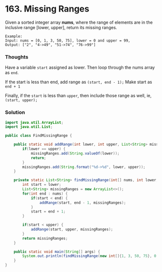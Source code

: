 # 163. Missing Ranges

Given a sorted integer array **nums**, where the range of elements are in the inclusive range [lower, upper], return its missing ranges.

    Example:
    Input: nums = [0, 1, 3, 50, 75], lower = 0 and upper = 99,
    Output: ["2", "4->49", "51->74", "76->99"]

### Thoughts
Have a variable `start` assigned as lower. Then loop through the nums array as `end`. 

If the start is less than end, add range as `(start, end - 1);`
Make start as `end + 1`

Finally, if the `start` is less than `upper`, then include those range as well, ie, `(start, upper);`


### Solution

```java
import java.util.ArrayList;
import java.util.List;

public class FindMissingRange {

    public static void addRange(int lower, int upper, List<String> missingRanges) {
        if(lower == upper) {
            missingRanges.add(String.valueOf(lower));
            return;
        }
        missingRanges.add(String.format("%d->%d", lower, upper));
    }

    private static List<String> findMissingRange(int[] nums, int lower, int upper) {
        int start = lower;
        List<String> missingRanges = new ArrayList<>();
        for(int end : nums) {
            if(start < end) {
                addRange(start, end - 1, missingRanges);
            }
            start = end + 1;
        }

        if(start < upper) {
            addRange(start, upper, missingRanges);
        }
        return missingRanges;
    }

    public static void main(String[] args) {
        System.out.println(findMissingRange(new int[]{1, 3, 50, 75}, 0, 99));
    }
}
```